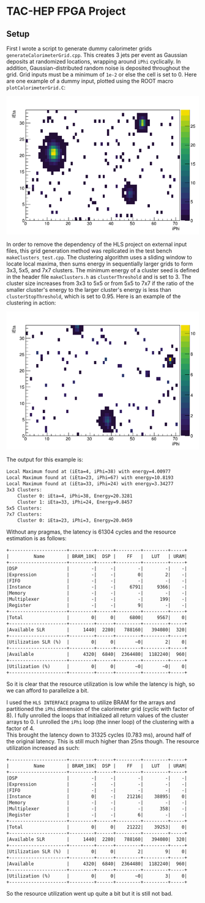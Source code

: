 # TAC-HEP FPGA Project

## Setup

First I wrote a script to generate dummy calorimeter grids `generateCalorimeterGrid.cpp`. 
This creates 3 jets per event as Gaussian deposits at randomized locations, wrapping around `iPhi` cyclically.
In addition, Gaussian-distributed random noise is deposited throughout the grid.
Grid inputs must be a minimum of `1e-2` or else the cell is set to 0.
Here are one example of a dummy input, plotted using the ROOT macro `plotCalorimeterGrid.C`:

![Example 2](./images/caloGrid_2.png)


In order to remove the dependency of the HLS project on external input files, this grid generation method was replicated in the test bench `makeClusters_test.cpp`.
The clustering algorithm uses a sliding window to locate local maxima, then sums energy in sequentially larger grids to form 3x3, 5x5, and 7x7 clusters.
The minimum energy of a cluster seed is defined in the header file `makeClusters.h` as `clusterThreshold` and is set to 3. 
The cluster size increases from 3x3 to 5x5 or from 5x5 to 7x7 if the ratio of the smaller cluster's energy to the larger cluster's energy is less than `clusterStopThreshold`, which is set to 0.95.
Here is an example of the clustering in action:

![Cluster Example](./images/caloGrid_input.png)

The output for this example is:

```
Local Maximum found at (iEta=4, iPhi=38) with energy=4.00977
Local Maximum found at (iEta=23, iPhi=67) with energy=10.8193
Local Maximum found at (iEta=33, iPhi=24) with energy=3.34277
3x3 Clusters:
    Cluster 0: iEta=4, iPhi=38, Energy=20.3281
    Cluster 1: iEta=33, iPhi=24, Energy=9.8457
5x5 Clusters:
7x7 Clusters:
    Cluster 0: iEta=23, iPhi=3, Energy=20.0459
```

Without any pragmas, the latency is 61304 cycles and the resource estimation is as follows:

```
+---------------------+---------+------+---------+---------+-----+
|         Name        | BRAM_18K|  DSP |    FF   |   LUT   | URAM|
+---------------------+---------+------+---------+---------+-----+
|DSP                  |        -|     -|        -|        -|    -|
|Expression           |        -|     -|        0|        2|    -|
|FIFO                 |        -|     -|        -|        -|    -|
|Instance             |        -|     -|     6791|     9366|    -|
|Memory               |        -|     -|        -|        -|    -|
|Multiplexer          |        -|     -|        -|      199|    -|
|Register             |        -|     -|        9|        -|    -|
+---------------------+---------+------+---------+---------+-----+
|Total                |        0|     0|     6800|     9567|    0|
+---------------------+---------+------+---------+---------+-----+
|Available SLR        |     1440|  2280|   788160|   394080|  320|
+---------------------+---------+------+---------+---------+-----+
|Utilization SLR (%)  |        0|     0|       ~0|        2|    0|
+---------------------+---------+------+---------+---------+-----+
|Available            |     4320|  6840|  2364480|  1182240|  960|
+---------------------+---------+------+---------+---------+-----+
|Utilization (%)      |        0|     0|       ~0|       ~0|    0|
+---------------------+---------+------+---------+---------+-----+
```

So it is clear that the resource utilization is low while the latency is high, so we can afford to parallelize a bit.

I used the `HLS INTERFACE` pragma to utilize BRAM for the arrays and partitioned the `iPhi` dimension of the calorimeter grid (cyclic with factor of 8). 
I fully unrolled the loops that initialized all return values of the cluster arrays to 0. 
I unrolled the `iPhi` loop (the inner loop) of the clustering with a factor of 4.  
This brought the latency down to 31325 cycles (0.783 ms), around half of the original latency. 
This is still much higher than 25ns though.
The resource utilization increased as such:

```
+---------------------+---------+------+---------+---------+-----+
|         Name        | BRAM_18K|  DSP |    FF   |   LUT   | URAM|
+---------------------+---------+------+---------+---------+-----+
|DSP                  |        -|     -|        -|        -|    -|
|Expression           |        -|     -|        -|        -|    -|
|FIFO                 |        -|     -|        -|        -|    -|
|Instance             |        0|     -|    21216|    38895|    0|
|Memory               |        -|     -|        -|        -|    -|
|Multiplexer          |        -|     -|        -|      358|    -|
|Register             |        -|     -|        6|        -|    -|
+---------------------+---------+------+---------+---------+-----+
|Total                |        0|     0|    21222|    39253|    0|
+---------------------+---------+------+---------+---------+-----+
|Available SLR        |     1440|  2280|   788160|   394080|  320|
+---------------------+---------+------+---------+---------+-----+
|Utilization SLR (%)  |        0|     0|        2|        9|    0|
+---------------------+---------+------+---------+---------+-----+
|Available            |     4320|  6840|  2364480|  1182240|  960|
+---------------------+---------+------+---------+---------+-----+
|Utilization (%)      |        0|     0|       ~0|        3|    0|
+---------------------+---------+------+---------+---------+-----+
```

So the resource utilization went up quite a bit but it is still not bad.
